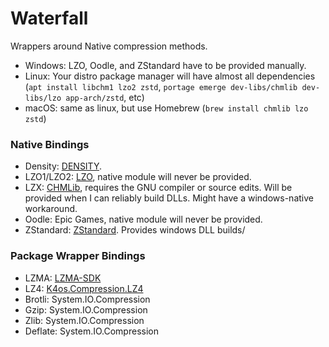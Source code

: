 # Waterfall

Wrappers around Native compression methods.


- Windows: LZO, Oodle, and ZStandard have to be provided manually.
- Linux: Your distro package manager will have almost all dependencies (`apt install libchm1 lzo2 zstd`, `portage emerge dev-libs/chmlib dev-libs/lzo app-arch/zstd`, etc)
- macOS: same as linux, but use Homebrew (`brew install chmlib lzo zstd`)

### Native Bindings

- Density: [DENSITY](https://github.com/g1mv/density).
- LZO1/LZO2: [LZO](https://www.oberhumer.com/opensource/lzo/), native module will never be provided.
- LZX: [CHMLib](http://morte.jedrea.com/~jedwin/projects/chmlib/), requires the GNU compiler or source edits. Will be provided when I can reliably build DLLs. Might have a windows-native workaround.
- Oodle: Epic Games, native module will never be provided.
- ZStandard: [ZStandard](https://github.com/facebook/zstd/). Provides windows DLL builds/

### Package Wrapper Bindings

- LZMA: [LZMA-SDK](https://www.nuget.org/packages/LZMA-SDK)
- LZ4: [K4os.Compression.LZ4](https://www.nuget.org/packages/K4os.Compression.LZ4/)
- Brotli: System.IO.Compression
- Gzip: System.IO.Compression
- Zlib: System.IO.Compression
- Deflate: System.IO.Compression
